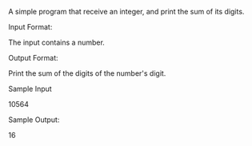 A simple program that receive an integer, and  print the sum of its digits.

Input Format:

The input contains a number.

Output Format:

Print the sum of the digits of the number's digit.

Sample Input

10564

Sample Output:

16
